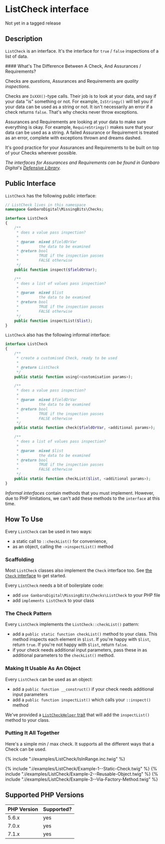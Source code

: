 # ListCheck interface

<div class="callout warning" markdown="1">
Not yet in a tagged release
</div>

## Description

`ListCheck` is an interface. It's the interface for `true` / `false` inspections of a list of data.

<div class="callout info" markdown="1">
#### What's The Difference Between A Check, And Assurances / Requirements?

Checks are _questions_, Assurances and Requirements are _quality inspections_.

Checks are `IsXXX()`-type calls. Their job is to look at your data, and say if your data "is" something or not. For example, `IsStringy()` will tell you if your data can be used as a string or not. It isn't necessarily an error if a check returns `false`. That's why checks never throw exceptions.

Assurances and Requirements are looking at your data to make sure everything is okay. For example, `RequireStringy()` makes sure that your data can be used as a string. A failed Assurance or Requirement is treated as an error, complete with exceptions thrown and dreams dashed.

It's good practice for your Assurances and Requirements to be built on top of your Checks wherever possible.

_The interfaces for Assurances and Requirements can be found in Ganbaro Digital's [Defensive Library](https://ganbarodigital.github.io/php-mv-defensive/)._
</div>

## Public Interface

`ListCheck` has the following public interface:

```php
// ListCheck lives in this namespace
namespace GanbaroDigital\MissingBits\Checks;

interface ListCheck
{
    /**
     * does a value pass inspection?
     *
     * @param  mixed $fieldOrVar
     *         the data to be examined
     * @return bool
     *         TRUE if the inspection passes
     *         FALSE otherwise
     */
    public function inspect($fieldOrVar);

    /**
     * does a list of values pass inspection?
     *
     * @param  mixed $list
     *         the data to be examined
     * @return bool
     *         TRUE if the inspection passes
     *         FALSE otherwise
     */
    public function inspectList($list);
}
```

`ListCheck` also has the following informal interface:

```php
interface ListCheck
{
    /**
     * create a customised Check, ready to be used
     *
     * @return ListCheck
     */
    public static function using(<customisation params>);

    /**
     * does a value pass inspection?
     *
     * @param  mixed $fieldOrVar
     *         the data to be examined
     * @return bool
     *         TRUE if the inspection passes
     *         FALSE otherwise
     */
    public static function check($fieldOrVar, <additional params>);

    /**
     * does a list of values pass inspection?
     *
     * @param  mixed $list
     *         the data to be examined
     * @return bool
     *         TRUE if the inspection passes
     *         FALSE otherwise
     */
    public static function checkList($list, <additional params>);
}
```

_Informal interfaces_ contain methods that you must implement. However, due to PHP limitations, we can't add these methods to the `interface` at this time.

## How To Use

Every `ListCheck` can be used in two ways:

* a static call to `::checkList()` for convenience,
* as an object, calling the `->inspectList()` method

### Scaffolding

Most `ListCheck` classes also implement the `Check` interface too. See [the `Check` interface](Check.class.html) to get started.

Every `ListCheck` needs a bit of boilerplate code:

* add `use GanbaroDigital\MissingBits\Checks\ListCheck` to your PHP file
* add `implements ListCheck` to your class

### The Check Pattern

Every `ListCheck` implements the `ListCheck::checkList()` pattern:

* add a `public static function checkList()` method to your class. This method inspects each element in `$list`. If you're happy with `$list`, return `true`. If you're not happy with `$list`, return `false`.
* if your check needs additional input parameters, pass these in as additional parameters to the `checkList()` method.

### Making It Usable As An Object

Every `ListCheck` can be used as an object:

* add a `public function __construct()` if your check needs additional input parameters
* add a `public function inspectList()` which calls your `::inspect()` method

We've provided a [`ListCheckHelper` trait](ListCheckHelper.trait.html) that will add the `inspectList()` method to your class.

### Putting It All Together

Here's a simple min / max check. It supports all the different ways that a Check can be used.

{% include ".i/examples/ListCheck/IsInRange.inc.twig" %}

{% include ".i/examples/ListCheck/Example-1--Static-Check.twig" %}
{% include ".i/examples/ListCheck/Example-2--Reusable-Object.twig" %}
{% include ".i/examples/ListCheck/Example-3--Via-Factory-Method.twig" %}

## Supported PHP Versions

PHP Version | Supported?
------------|-----------
5.6.x | yes
7.0.x | yes
7.1.x | yes